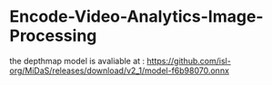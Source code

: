# Encode-Video-Analytics-Image-Processing

the depthmap model is avaliable at : 
https://github.com/isl-org/MiDaS/releases/download/v2_1/model-f6b98070.onnx


 
